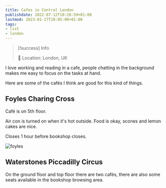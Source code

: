 ```yaml
---
title: Cafes in Central London
publishdate: 2022-07-12T10:28:59+01:00
lastmod: 2023-01-27T10:05:00+01:00
tags: 
- list
- london
---
```






> [!success] Info 
 > 
 > 📌 Location: London, UK <br> 

I love working and reading in a cafe, people chatting in the background makes me easy to focus on the tasks at hand.

Here are some of the cafés I think are good for this kind of things.



## Foyles Charing Cross



Café is on 5th floor.



Air con is turned on when it's hot outside. Food is okay, scones and lemon cakes are nice.



Closes 1 hour before bookshop closes.



![foyles](https://leafi.co.uk/sites/default/files/styles/slideshowbreakpoints_theme_fusion_starter_wide_1x/public/Foyles_picture_web.jpg?itok=r5ptyv7E)



## Waterstones Piccadilly Circus



On the ground floor and top floor there are two cafés, there are also some seats available in the bookshop browsing area. 





